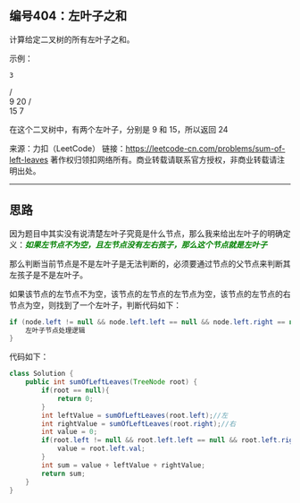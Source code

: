 ## 编号404：左叶子之和

计算给定二叉树的所有左叶子之和。

示例：

    3
   / \
  9  20
    /  \
   15   7

在这个二叉树中，有两个左叶子，分别是 9 和 15，所以返回 24

来源：力扣（LeetCode）
链接：https://leetcode-cn.com/problems/sum-of-left-leaves
著作权归领扣网络所有。商业转载请联系官方授权，非商业转载请注明出处。

---

## 思路

因为题目中其实没有说清楚左叶子究竟是什么节点，那么我来给出左叶子的明确定义：<span style="color:green">***如果左节点不为空，且左节点没有左右孩子，那么这个节点就是左叶子***</span>

那么判断当前节点是不是左叶子是无法判断的，必须要通过节点的父节点来判断其左孩子是不是左叶子。

如果该节点的左节点不为空，该节点的左节点的左节点为空，该节点的左节点的右节点为空，则找到了一个左叶子，判断代码如下：
```java
if (node.left != null && node.left.left == null && node.left.right == null) {
    左叶子节点处理逻辑
}
```


代码如下：
```java
class Solution {
    public int sumOfLeftLeaves(TreeNode root) {
        if(root == null){
            return 0;
        }
        int leftValue = sumOfLeftLeaves(root.left);//左
        int rightValue = sumOfLeftLeaves(root.right);//右
        int value = 0;
        if(root.left != null && root.left.left == null && root.left.right == null){
            value = root.left.val;
        }
        int sum = value + leftValue + rightValue;
        return sum;
    }
}
```